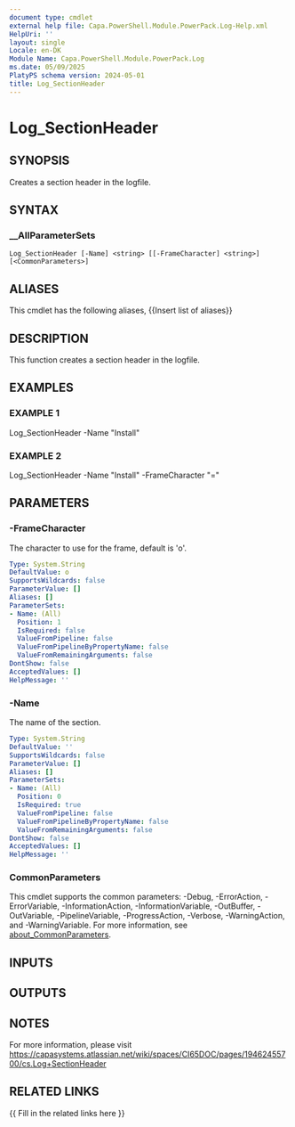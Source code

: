```yaml
---
document type: cmdlet
external help file: Capa.PowerShell.Module.PowerPack.Log-Help.xml
HelpUri: ''
layout: single
Locale: en-DK
Module Name: Capa.PowerShell.Module.PowerPack.Log
ms.date: 05/09/2025
PlatyPS schema version: 2024-05-01
title: Log_SectionHeader
---
```


# Log_SectionHeader

## SYNOPSIS

Creates a section header in the logfile.

## SYNTAX

### __AllParameterSets

```
Log_SectionHeader [-Name] <string> [[-FrameCharacter] <string>] [<CommonParameters>]
```

## ALIASES

This cmdlet has the following aliases,
  {{Insert list of aliases}}

## DESCRIPTION

This function creates a section header in the logfile.

## EXAMPLES

### EXAMPLE 1

Log_SectionHeader -Name "Install"

### EXAMPLE 2

Log_SectionHeader -Name "Install" -FrameCharacter "="

## PARAMETERS

### -FrameCharacter

The character to use for the frame, default is 'o'.

```yaml
Type: System.String
DefaultValue: o
SupportsWildcards: false
ParameterValue: []
Aliases: []
ParameterSets:
- Name: (All)
  Position: 1
  IsRequired: false
  ValueFromPipeline: false
  ValueFromPipelineByPropertyName: false
  ValueFromRemainingArguments: false
DontShow: false
AcceptedValues: []
HelpMessage: ''
```

### -Name

The name of the section.

```yaml
Type: System.String
DefaultValue: ''
SupportsWildcards: false
ParameterValue: []
Aliases: []
ParameterSets:
- Name: (All)
  Position: 0
  IsRequired: true
  ValueFromPipeline: false
  ValueFromPipelineByPropertyName: false
  ValueFromRemainingArguments: false
DontShow: false
AcceptedValues: []
HelpMessage: ''
```

### CommonParameters

This cmdlet supports the common parameters: -Debug, -ErrorAction, -ErrorVariable,
-InformationAction, -InformationVariable, -OutBuffer, -OutVariable, -PipelineVariable,
-ProgressAction, -Verbose, -WarningAction, and -WarningVariable. For more information, see
[about_CommonParameters](https://go.microsoft.com/fwlink/?LinkID=113216).

## INPUTS

## OUTPUTS

## NOTES

For more information, please visit https://capasystems.atlassian.net/wiki/spaces/CI65DOC/pages/19462455700/cs.Log+SectionHeader


## RELATED LINKS

{{ Fill in the related links here }}

